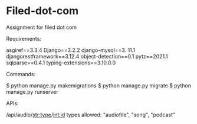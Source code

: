 # Filed-dot-com
Assignment for filed dot com

Requirements:

asgiref==3.3.4 
Django==3.2.2 
django-mysql==3. 11.1
djangorestframework==3.12.4
object-detection==0.1 
pytz==2021.1
sqlparse==0.4.1
typing-extensions==3.10.0.0

Commands:

$ python manage.py makemigrations
$ python manage.py migrate
$ python manage.py runserver

APIs:

/api/audio/<str:type>/<int:id>
types allowed: "audiofile", "song", "podcast"


